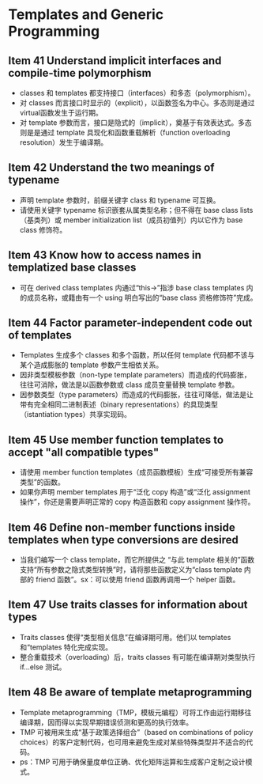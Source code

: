# Templates and Generic Programming

## Item 41 Understand implicit interfaces and compile-time  polymorphism

- classes 和 templates 都支持接口（interfaces）和多态（polymorphism）。
- 对 classes 而言接口时显示的（explicit），以函数签名为中心。多态则是通过virtual函数发生于运行期。
- 对 template 参数而言，接口是隐式的（implicit），奠基于有效表达式。多态则是是通过 template 具现化和函数重载解析（function overloading resolution）发生于编译期。

## Item 42 Understand the two meanings of typename

- 声明 template 参数时，前缀关键字 class 和 typename 可互换。
- 请使用关键字 typename 标识嵌套从属类型名称；但不得在 base class lists（基类列）或 member initialization list（成员初值列）内以它作为 base class 修饰符。

## Item 43 Know how to access names in templatized base classes

- 可在 derived class templates 内通过“this->”指涉 base class templates 内的成员名称，或籍由有一个 using 明白写出的“base class 资格修饰符”完成。

## Item 44 Factor parameter-independent code out of templates

- Templates 生成多个 classes 和多个函数，所以任何 template 代码都不该与某个造成膨胀的 template 参数产生相依关系。
- 因非类型模板参数（non-type template parameters）而造成的代码膨胀，往往可消除，做法是以函数参数或 class 成员变量替换 template 参数。
- 因参数类型（type parameters）而造成的代码膨胀，往往可降低，做法是让带有完全相同二进制表述（binary representations）的具现类型（istantiation types）共享实现码。

## Item 45 Use member function templates to accept "all compatible types"

- 请使用 member function templates（成员函数模板）生成“可接受所有兼容类型”的函数。
- 如果你声明 member templates 用于“泛化 copy 构造”或“泛化 assignment 操作”，你还是需要声明正常的 copy 构造函数和 copy assignment 操作符。

## Item 46 Define non-member functions inside templates when type conversions are desired

- 当我们编写一个 class template，而它所提供之 “与此 template 相关的”函数支持“所有参数之隐式类型转换”时，请将那些函数定义为“class template 内部的 friend 函数”。sx：可以使用 friend 函数再调用一个 helper 函数。

## Item 47 Use traits classes for information about types

- Traits classes 使得“类型相关信息”在编译期可用。他们以 templates 和“templates 特化完成实现。
- 整合重载技术（overloading）后，traits classes 有可能在编译期对类型执行 if…else 测试。

## Item 48 Be aware of template metaprogramming

- Template metaprogramming（TMP，模板元编程）可将工作由运行期移往编译期，因而得以实现早期错误侦测和更高的执行效率。
- TMP 可被用来生成“基于政策选择组合”（based on combinations of policy choices）的客户定制代码，也可用来避免生成对某些特殊类型并不适合的代码。
- ps：TMP 可用于确保量度单位正确、优化矩阵运算和生成客户定制之设计模式。